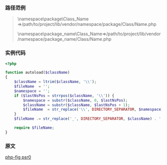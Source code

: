 ### 路径范例

> \namespace\package\Class_Name =>/path/to/project/lib/vendor/namespace/package/Class/Name.php
>
> \namespace\package_name\Class_Name=>/path/to/project/lib/vendor/namespace/package_name/Class/Name.php



### 实例代码

```php
<?php

function autoload($className)
{
    $className = ltrim($className, '\\');
    $fileName  = '';
    $namespace = '';
    if ($lastNsPos = strrpos($className, '\\')) {
        $namespace = substr($className, 0, $lastNsPos);
        $className = substr($className, $lastNsPos + 1);
        $fileName  = str_replace('\\', DIRECTORY_SEPARATOR, $namespace) . DIRECTORY_SEPARATOR;
    }
    $fileName .= str_replace('_', DIRECTORY_SEPARATOR, $className) . '.php';

    require $fileName;
}
```

### 原文

[php-fig psr0](https://github.com/PizzaLiu/PHP-FIG/blob/master/PSR-0-cn.md)

